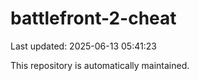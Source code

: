 # battlefront-2-cheat

Last updated: 2025-06-13 05:41:23

This repository is automatically maintained.
